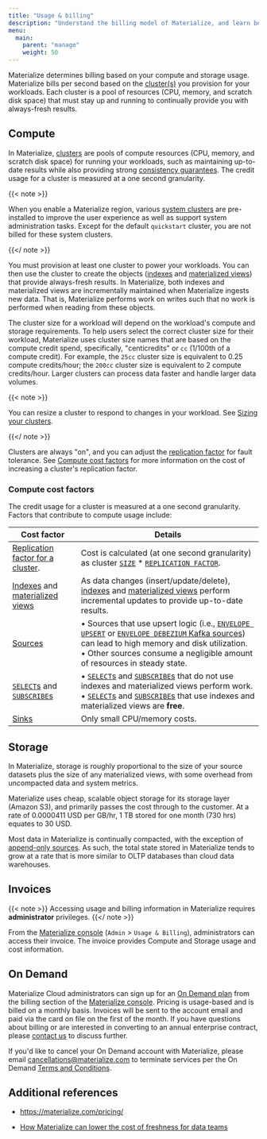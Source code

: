 ```yaml
---
title: "Usage & billing"
description: "Understand the billing model of Materialize, and learn best practices for cost control."
menu:
  main:
    parent: "manage"
    weight: 50
---
```


Materialize determines billing based on your compute and storage usage.
Materialize bills per second based on the [cluster(s)](/concepts/clusters/) you
provision for your workloads. Each cluster is a pool of resources (CPU, memory,
and scratch disk space) that must stay up and running to continually provide you
with always-fresh results.

## Compute

In Materialize, [clusters](/concepts/clusters/) are pools of compute resources
(CPU, memory, and scratch disk space) for running your workloads, such as
maintaining up-to-date results while also providing strong [consistency
guarantees](/get-started/isolation-level/). The credit usage for a cluster is
measured at a one second granularity.

{{< note >}}

When you enable a Materialize region, various [system
clusters](/sql/system-clusters/) are pre-installed to improve the user
experience as well as support system administration tasks. Except for the
default `quickstart` cluster, you are <red>not billed</red> for these system clusters.

{{</ note >}}

You must provision at least one cluster to power your workloads. You can then
use the cluster to create the objects ([indexes](/concepts/indexes/) and
[materialized views](/concepts/views/#materialized-views)) that provide
always-fresh results. In Materialize, both indexes and materialized views are
incrementally maintained when Materialize ingests new data. That is, Materialize
performs work on writes such that no work is performed when reading from these
objects.

The cluster size for a workload will depend on the workload's compute and
storage requirements. To help users select the correct cluster size for their
workload, Materialize uses cluster size names that are based on the compute
credit spend, specifically, "centicredits" or `cc` (1/100th of a compute credit). For
example, the `25cc` cluster size is equivalent to 0.25 compute credits/hour; the
`200cc` cluster size is equivalent to 2 compute credits/hour. Larger clusters
can process data faster and handle larger data volumes.

{{< note >}}

You can resize a cluster to respond to changes in your workload. See [Sizing
your clusters](/sql/alter-cluster/#resizing).

{{</ note >}}

Clusters are always "on", and you can adjust the [replication factor](/sql/create-cluster/#replication-factor)
for fault tolerance. See [Compute cost factors](#compute-cost-factors) for more
information on the cost of increasing a cluster's replication factor.

### Compute cost factors

The credit usage for a cluster is measured at a one second granularity. Factors
that contribute to compute usage include:

| Cost factor | Details       |
|-------------------------------------------------------------------------------------|------------------------------------------------------------------------------------------------------------------------------------------------------------------------------------------------------------------------------------------------------------------------------------------------------------------------------------------------------------------------------------------------------------------------------------------------------------------------------------------------------------------------------------------------------------------------------------------------------------------------------------------------------------------------------------------|
| [Replication factor for a cluster](/sql/create-cluster/#replication-factor). | Cost is calculated (at one second granularity) as cluster [`SIZE`](/sql/create-cluster/#size) * [`REPLICATION FACTOR`](/sql/create-cluster/#replication-factor). |
| [Indexes](/concepts/indexes/) and [materialized views](/concepts/views) | As data changes (insert/update/delete), [indexes](/concepts/indexes/) and [materialized views](/concepts/views) perform incremental updates to provide up-to-date results. |
| [Sources](/concepts/sources/) |• Sources that use upsert logic (i.e., [`ENVELOPE UPSERT`](/sql/create-sink/kafka/#upsert) or [`ENVELOPE DEBEZIUM` Kafka sources](/sql/create-sink/kafka/#debezium)) can lead to high memory and disk utilization.<br>• Other sources consume a negligible amount of resources in steady state. |
| [`SELECT`s](/sql/select/) and [`SUBSCRIBE`s](/sql/subscribe/)  |• [`SELECT`s](/sql/select/) and [`SUBSCRIBE`s](/sql/subscribe/) that do not use indexes and materialized views perform work. <br>• [`SELECT`s](/sql/select/) and [`SUBSCRIBE`s](/sql/subscribe/) that use indexes and materialized views are **free**.|
| [Sinks](/concepts/sinks/) | Only small CPU/memory costs.|

## Storage

In Materialize, storage is roughly proportional to the size of your source
datasets plus the size of any materialized views, with some overhead from
uncompacted data and system metrics.

Materialize uses cheap, scalable object storage for its storage layer
(Amazon S3), and primarily passes the cost through to the customer. At a rate
of 0.0000411 USD per GB/hr, 1 TB stored for one month (730 hrs) equates to 30
USD.

Most data in Materialize is continually compacted, with the exception of
[append-only sources](/sql/create-source/#append-only-envelope). As such, the
total state stored in Materialize tends to grow at a rate that is more similar
to OLTP databases than cloud data warehouses.

## Invoices

{{< note >}}
Accessing usage and billing information in Materialize
requires **administrator** privileges.
{{</ note >}}

From the [Materialize console](/console/) (`Admin` >
`Usage & Billing`), administrators can access their invoice. The invoice
provides Compute and Storage usage and cost information.

## On Demand

Materialize Cloud administrators can sign up for an [On Demand
plan](https://materialize.com/pdfs/on-demand-terms.pdf) from the billing section
of the [Materialize console](/console/). Pricing is
usage-based and is billed on a monthly basis. Invoices will be sent to the
account email and paid via the card on file on the first of the month. If you
have questions about billing or are interested in converting to an annual
enterprise contract, please [contact us](https://materialize.com/docs/support/)
to discuss further.

If you'd like to cancel your On Demand account with Materialize, please email
cancellations@materialize.com to terminate services per the On Demand [Terms and
Conditions](https://materialize.com/pdfs/on-demand-terms.pdf).

## Additional references

- https://materialize.com/pricing/

- [How Materialize can lower the cost of freshness for data teams](https://materialize.com/promotions/cost-of-freshness/?utm_campaign=General&utm_source=documentation)

<style>
redb { color: Red; font-weight: 500; }
</style>
